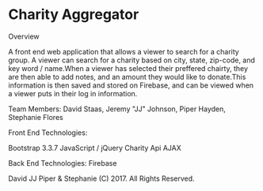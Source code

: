 # Charity Aggregator
Overview

A front end web application that allows a viewer to search for a charity group. A viewer can search for a charity based on city, state, zip-code, and key word / name.When a viewer has selected their preffered chairty, they are then able to add notes, and an amount they would like to donate.This information is then saved and stored on Firebase, and can be viewed when a viewer puts in their log in information.
  
Team Members: David Staas, Jeremy "JJ" Johnson, Piper Hayden, Stephanie Flores

Front End Technologies:

Bootstrap 3.3.7
JavaScript / jQuery
Charity Api 
AJAX


Back End Technologies:
Firebase

David JJ Piper & Stephanie (C) 2017. All Rights Reserved.
